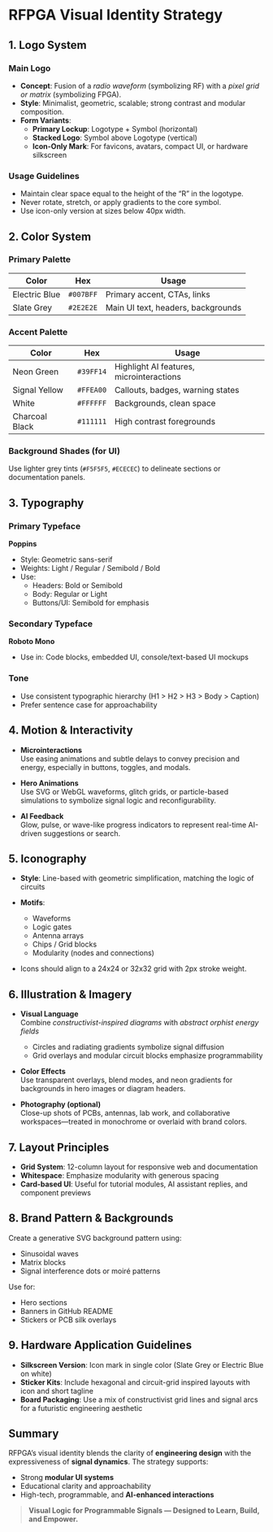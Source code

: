 
# RFPGA Visual Identity Strategy

## 1. **Logo System**

### Main Logo  
- **Concept**: Fusion of a *radio waveform* (symbolizing RF) with a *pixel grid or matrix* (symbolizing FPGA).  
- **Style**: Minimalist, geometric, scalable; strong contrast and modular composition.  
- **Form Variants**:  
  - **Primary Lockup**: Logotype + Symbol (horizontal)  
  - **Stacked Logo**: Symbol above Logotype (vertical)  
  - **Icon-Only Mark**: For favicons, avatars, compact UI, or hardware silkscreen  

### Usage Guidelines  
- Maintain clear space equal to the height of the “R” in the logotype.  
- Never rotate, stretch, or apply gradients to the core symbol.  
- Use icon-only version at sizes below 40px width.


## 2. **Color System**

### Primary Palette  
| Color           | Hex       | Usage                                |
|----------------|-----------|--------------------------------------|
| Electric Blue  | `#007BFF` | Primary accent, CTAs, links          |
| Slate Grey     | `#2E2E2E` | Main UI text, headers, backgrounds   |

### Accent Palette  
| Color             | Hex       | Usage                                 |
|------------------|-----------|---------------------------------------|
| Neon Green        | `#39FF14` | Highlight AI features, microinteractions |
| Signal Yellow     | `#FFEA00` | Callouts, badges, warning states       |
| White             | `#FFFFFF` | Backgrounds, clean space               |
| Charcoal Black    | `#111111` | High contrast foregrounds              |

### Background Shades (for UI)  
Use lighter grey tints (`#F5F5F5`, `#ECECEC`) to delineate sections or documentation panels.


## 3. **Typography**

### Primary Typeface  
**Poppins**  
- Style: Geometric sans-serif  
- Weights: Light / Regular / Semibold / Bold  
- Use:  
  - Headers: Bold or Semibold  
  - Body: Regular or Light  
  - Buttons/UI: Semibold for emphasis  

### Secondary Typeface  
**Roboto Mono**  
- Use in: Code blocks, embedded UI, console/text-based UI mockups

### Tone  
- Use consistent typographic hierarchy (H1 > H2 > H3 > Body > Caption)  
- Prefer sentence case for approachability


## 4. **Motion & Interactivity**

- **Microinteractions**  
  Use easing animations and subtle delays to convey precision and energy, especially in buttons, toggles, and modals.

- **Hero Animations**  
  Use SVG or WebGL waveforms, glitch grids, or particle-based simulations to symbolize signal logic and reconfigurability.

- **AI Feedback**  
  Glow, pulse, or wave-like progress indicators to represent real-time AI-driven suggestions or search.


## 5. **Iconography**

- **Style**: Line-based with geometric simplification, matching the logic of circuits  
- **Motifs**:  
  - Waveforms  
  - Logic gates  
  - Antenna arrays  
  - Chips / Grid blocks  
  - Modularity (nodes and connections)  

- Icons should align to a 24x24 or 32x32 grid with 2px stroke weight.


## 6. **Illustration & Imagery**

- **Visual Language**  
  Combine *constructivist-inspired diagrams* with *abstract orphist energy fields*  
  - Circles and radiating gradients symbolize signal diffusion  
  - Grid overlays and modular circuit blocks emphasize programmability  

- **Color Effects**  
  Use transparent overlays, blend modes, and neon gradients for backgrounds in hero images or diagram headers.

- **Photography (optional)**  
  Close-up shots of PCBs, antennas, lab work, and collaborative workspaces—treated in monochrome or overlaid with brand colors.


## 7. **Layout Principles**

- **Grid System**: 12-column layout for responsive web and documentation  
- **Whitespace**: Emphasize modularity with generous spacing  
- **Card-based UI**: Useful for tutorial modules, AI assistant replies, and component previews  


## 8. **Brand Pattern & Backgrounds**

Create a generative SVG background pattern using:  
- Sinusoidal waves  
- Matrix blocks  
- Signal interference dots or moiré patterns  

Use for:  
- Hero sections  
- Banners in GitHub README  
- Stickers or PCB silk overlays


## 9. **Hardware Application Guidelines**

- **Silkscreen Version**: Icon mark in single color (Slate Grey or Electric Blue on white)  
- **Sticker Kits**: Include hexagonal and circuit-grid inspired layouts with icon and short tagline  
- **Board Packaging**: Use a mix of constructivist grid lines and signal arcs for a futuristic engineering aesthetic


## Summary

RFPGA’s visual identity blends the clarity of **engineering design** with the expressiveness of **signal dynamics**. The strategy supports:

- Strong **modular UI systems**
- Educational clarity and approachability
- High-tech, programmable, and **AI-enhanced interactions**

> **Visual Logic for Programmable Signals — Designed to Learn, Build, and Empower.**
